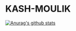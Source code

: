 # KASH-MOULIK



[![Anurag's github stats](https://github-readme-stats.vercel.app/api?username=BlazeAxel99)](https://github.com/BlazeAxel99/github-readme-stats)
